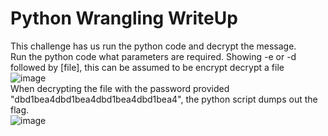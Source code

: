 # Python Wrangling WriteUp

This challenge has us run the python code and decrypt the message.<br>
Run the python code what parameters are required. Showing -e or -d followed by [file], this can be assumed to be encrypt decrypt a file</br>
![image](https://github.com/ShadowBringer007/CTF_Repository/assets/47370367/9d1873f4-355b-4714-b39c-d6bf9cae1ad5)
</br>
When decrypting the file with the password provided "dbd1bea4dbd1bea4dbd1bea4dbd1bea4", the python script dumps out the flag.</br>
![image](https://github.com/ShadowBringer007/CTF_Repository/assets/47370367/bdf82781-f286-4aa0-96c3-f14772d26d86)
